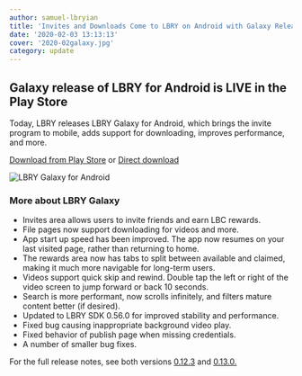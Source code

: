 ```yaml
---
author: samuel-lbryian
title: 'Invites and Downloads Come to LBRY on Android with Galaxy Release'
date: '2020-02-03 13:13:13'
cover: '2020-02galaxy.jpg'
category: update
---
```


## Galaxy release of LBRY for Android is LIVE in the Play Store

Today, LBRY releases LBRY Galaxy for Android, which brings the invite program to mobile, adds support for downloading, improves performance, and more.

[Download from Play Store](https://play.google.com/store/apps/details?id=io.lbry.browser) or [Direct download](http://lbry.com/releases/lbry-android.apk)

![LBRY Galaxy for Android](https://spee.ch/3/galaxy-lbry-android.jpg)

### More about LBRY Galaxy

* Invites area allows users to invite friends and earn LBC rewards.
* File pages now support downloading for videos and more.
* App start up speed has been improved. The app now resumes on your last visited page, rather than returning to home.
* The rewards area now has tabs to split between available and claimed, making it much more navigable for long-term users.
* Videos support quick skip and rewind. Double tap the left or right of the video screen to jump forward or back 10 seconds.
* Search is more performant, now scrolls infinitely, and filters mature content better (if desired).
* Updated to LBRY SDK 0.56.0 for improved stability and performance.
* Fixed bug causing inappropriate background video play.
* Fixed behavior of publish page when missing credentials.
* A number of smaller bug fixes.

For the full release notes, see both versions [0.12.3](https://github.com/lbryio/lbry-android/releases/tag/0.12.3) and [0.13.0.](https://github.com/lbryio/lbry-android/releases/tag/0.13.0)
